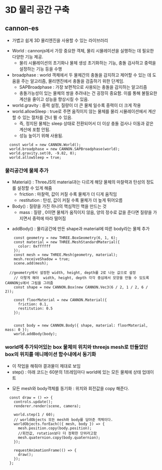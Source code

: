 # 3D 물리 공간 구축

## cannon-es

- 가볍고 쉽게 3D 물리엔진을 사용할 수 있는 라이브러리

* World : cannonjs에서 가장 중요한 객체, 물리 시뮬레이션을 실행하는 데 필요한 다양한 기능 제공.
  - 물리 시뮬레이션의 초기화나 물체 생성 초기화하는 기능, 충돌 검사하고 중력을 설정하는 기능 등을 수행
* broadphase : world 객체에서 두 물체간의 충돌을 감지하고 제어할 수 있는 데 도움을 주는 알고리즘, 물리엔진에서 충돌을 검출하기 위한 단계임.
  - SAPBroadphase : 가장 보편적으로 사용되는 충돌을 감지하는 알고리즘
  * 충돌가능성이 있는 물체의 쌍을 추려내는 건 굉장히 중요함. 이를 통해 불필요한 계산을 줄이고 성능을 향상시킬 수 있음.
* world.gravity : 중력 설정, 질량이 더 큰 물체 일수록 중력이 더 크게 작용
* world.allowSleep : true로 주면 움직이지 않는 물체를 물리 시뮬레이션에서 계산할 수 있는 절차를 건너 뛸 수 있음.
  - 즉, 정지된 물체는 sleep 상태로 전환되어서 더 이상 충돌 검사나 이동과 같은 계산에 포함 안됨.
  - 성능 높이기 위해 사용됨.

```
  const world = new CANNON.World();
  world.broadphase = new CANNON.SAPBroadphase(world);
  world.gravity.set(0, -9.82, 0);
  world.allowSleep = true;
```

### 물리공간에 물체 추가

- Material() : ThreeJS의 material과는 다르게 해당 물체의 마찰력과 탄성의 정도를 설정할 수 있게 해줌
  - friction : 마찰력, 값이 커질 수록 물체가 더 디게 움직임
  - restitution : 탄성, 값이 커질 수록 물체가 더 높게 튀어오름
- Body() : 질량을 가진 하나의 핵심적인 핵을 만드는 것
  - mass : 질량 , 0이면 물체가 움직이지 않음, 양의 정수로 값을 준다면 질량을 가지면서 중력에 따라 떨어짐

* addBody() : 물리공간에 만든 shape과 material에 따른 body라는 물체 추가

```
    const geometry = new THREE.BoxGeometry(6, 1, 6);
    const material = new THREE.MeshStandardMaterial({
      color: 0xffffff
    });
    const mesh = new THREE.Mesh(geometry, material);
    mesh.receiveShadow = true;
    scene.add(mesh);

  //geometry에서 설정한 width, height, depth를 2로 나눈 값으로 설정
    // 이렇게 해야  width, height, depth 각각 중심에서 모양을 만들 수 있도록 CANNONjs에서 그림을 그려줌
    const shape = new CANNON.Box(new CANNON.Vec3(6 / 2, 1 / 2, 6 / 2));

    const floorMaterial = new CANNON.Material({
      friction: 0.1,
      restitution: 0.5
    });


    const body = new CANNON.Body({ shape, material: floorMaterial, mass: 0 });
    world.addBody(body);
```

### world에 추가되어있는 box 물체의 위치와 threejs mesh로 만들었던 box의 위치를 애니메이션 함수내에서 동기화

- 이 작업을 해줘야 결과물이 제대로 보임
- step() : 아래 코드는 60분의 1프레임마다 world에 있는 모든 물체에 상태 업데이트

* 모든 mesh와 body객체를 동기화 : 위치와 회전값을 copy 해준다.

```
  const draw = () => {
    controls.update();
    renderer.render(scene, camera);

    world.step(1 / 60);
    // worldObjects 모든 mesh와 body를 담아준 객체이다.
    worldObjects.forEach(({ mesh, body }) => {
      mesh.position.copy(body.position);
      //회전값, rotation보다 더 정확한 단위라고함
      mesh.quaternion.copy(body.quaternion);
    });

    requestAnimationFrame(() => {
      draw();
    });
  };


```
